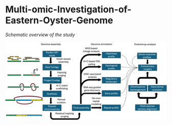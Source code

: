 # Multi-omic-Investigation-of-Eastern-Oyster-Genome

*Schematic overview of the study*

![Assembly workflow schematic](docs/figures/Schematic.png)

